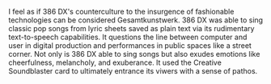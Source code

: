 I feel as if 386 DX's counterculture to the insurgence of fashionable technologies can be considered Gesamtkunstwerk. 
386 DX was able to sing classic pop songs from lyric sheets saved as plain text via its rudimentary text-to-speech capabilities. 
It questions the line between computer and user in digital production and performances in public spaces like a street corner. 
Not only is 386 DX able to sing songs but also exudes emotions like cheerfulness, melancholy, and exuberance. 
It used the Creative Soundblaster card to ultimately entrance its viwers with a sense of pathos.

